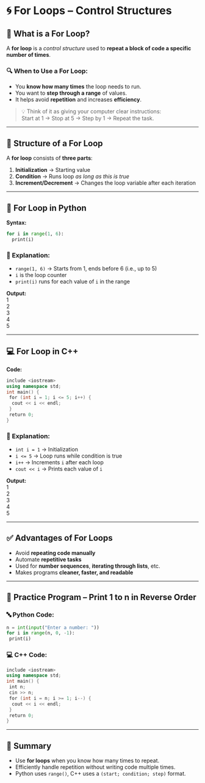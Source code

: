 # 🌀 For Loops – Control Structures

## 🧠 What is a For Loop?

A **for loop** is a _control structure_ used to **repeat a block of code a specific number of times**.

### 🔍 When to Use a For Loop:

- You **know how many times** the loop needs to run.
- You want to **step through a range** of values.
- It helps avoid **repetition** and increases **efficiency**.

> 💡 Think of it as giving your computer clear instructions:  
> Start at 1 → Stop at 5 → Step by 1 → Repeat the task.

---

## 🧱 Structure of a For Loop

A **for loop** consists of **three parts**:
1. **Initialization** → Starting value
2. **Condition** → Runs loop _as long as this is true_
3. **Increment/Decrement** → Changes the loop variable after each iteration

---

## 🐍 For Loop in Python

**Syntax:**

```python
for i in range(1, 6):  
  print(i)
```

### 🔎 Explanation:

- `range(1, 6)` → Starts from 1, ends before 6 (i.e., up to 5)
- `i` is the loop counter
- `print(i)` runs for each value of `i` in the range

**Output:**  
1  
2  
3  
4  
5

---

## 💻 For Loop in C++

**Code:**

```c++
include <iostream>  
using namespace std;  
int main() {  
 for (int i = 1; i <= 5; i++) {  
  cout << i << endl;  
 }  
 return 0;  
}
```


### 🔎 Explanation:

- `int i = 1` → Initialization
- `i <= 5` → Loop runs while condition is true
- `i++` → Increments `i` after each loop
- `cout << i` → Prints each value of `i`

**Output:**  
1  
2  
3  
4  
5

---

## ✅ Advantages of For Loops

- Avoid **repeating code manually**
- Automate **repetitive tasks**
- Used for **number sequences**, **iterating through lists**, etc.
- Makes programs **cleaner, faster, and readable**

---

## 🧪 Practice Program – Print 1 to n in Reverse Order

### 🔤 Python Code:

```python
n = int(input("Enter a number: "))  
for i in range(n, 0, -1):  
 print(i)
```

### 💻 C++ Code:

```c++
include <iostream>  
using namespace std;  
int main() {  
 int n;  
 cin >> n;  
 for (int i = n; i >= 1; i--) {  
  cout << i << endl;  
 }  
 return 0;  
}
```

---

## 🎯 Summary

- Use **for loops** when you know how many times to repeat.
- Efficiently handle repetition without writing code multiple times.
- Python uses `range()`, C++ uses a `(start; condition; step)` format.